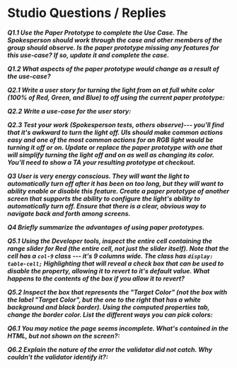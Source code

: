 # Studio Questions / Replies

***Q1.1 Use the Paper Prototype to complete the Use Case. The Spokesperson should work through the case and other members of the group should observe. Is the paper prototype missing any features for this use-case? If so, update it and complete the case.***

***Q1.2 What aspects of the paper prototype would change as a result of the
use-case?***

***Q2.1 Write a user story for turning the light from on at full white color (100% of Red, Green, and Blue) to off using the current paper prototype:***

***Q2.2 Write a use-case for the user story:***

***Q2.3 Test your work (Spokesperson tests, others observe)--- you'll find that it's awkward to turn the light off.  UIs should make common actions easy and one of the most common actions for an RGB light would be turning it off or on.  Update or replace the paper prototype with one that will simplify turning the light off and on as well as changing its color.  You'll need to show a TA your resulting prototype at checkout.***

***Q3 User is very energy conscious.  They will want the light to automatically turn off after it has been on too long, but they will want to ability enable or disable this feature. Create a paper prototype of another screen that supports the ability to configure the light's ability to automatically turn off. Ensure that there is a clear, obvious way to navigate back and forth among screens.***

***Q4 Briefly summarize the advantages of using paper prototypes.***

***Q5.1 Using the Developer tools, inspect the entire cell containing the range slider for Red (the entire cell, not just the slider itself). Note that the cell has a `col-9` class --- it's 9 columns wide.  The class has `display: table-cell;` Highlighting that will reveal a check box that can be used to disable the property, allowing it to revert to it's default value.   What happens to the contents of the box if you allow it to revert?***

***Q5.2 Inspect the box that represents the "Target Color" (not the box with the label "Target Color", but the one to the right that has a white background and black border).  Using the computed properties tab, change the border color.  List the different ways you can pick colors:***

***Q6.1  You may notice the page seems incomplete. What's contained in the HTML, but not shown on the screen?:***

***Q6.2  Explain the nature of the error the validator did not catch.  Why couldn't the validator identify it?:***
